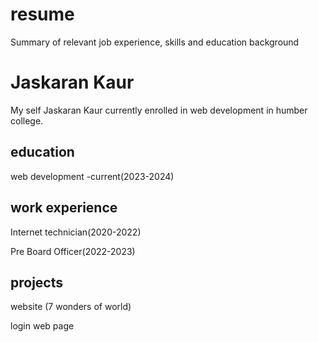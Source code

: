 # resume
Summary of relevant job experience, skills and education background

# Jaskaran Kaur

My self Jaskaran Kaur currently enrolled in web development in humber college.

## education
web development -current(2023-2024)

## work experience
Internet technician(2020-2022)

Pre Board Officer(2022-2023)

## projects
website (7 wonders of world)

login web page





